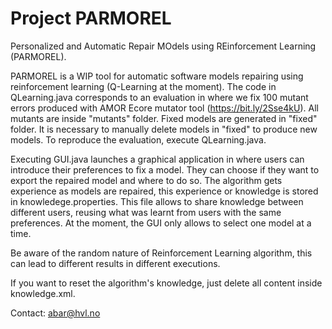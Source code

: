 # Project PARMOREL

Personalized and Automatic Repair MOdels using REinforcement Learning (PARMOREL).

PARMOREL is a WIP tool for automatic software models repairing using reinforcement learning (Q-Learning at the moment).
The code in QLearning.java corresponds to an evaluation in where we fix 100 mutant errors produced with AMOR Ecore mutator tool (https://bit.ly/2Sse4kU). All mutants are inside "mutants" folder. Fixed models are generated in "fixed" folder. It is necessary to manually delete models in "fixed" to produce new models. To reproduce the evaluation, execute QLearning.java.

Executing GUI.java launches a graphical application in where users can introduce their preferences to fix a model. They can choose if they want to export the repaired model and where to do so. The algorithm gets experience as models are repaired, this experience or knowledge is stored in knowledege.properties. This file allows to share knowledge between different users, reusing what was learnt from users with the same preferences. At the moment, the GUI only allows to select one model at a time.

Be aware of the random nature of Reinforcement Learning algorithm, this can lead to different results in different executions.

If you want to reset the algorithm's knowledge, just delete all content inside knowledge.xml.

Contact: abar@hvl.no
